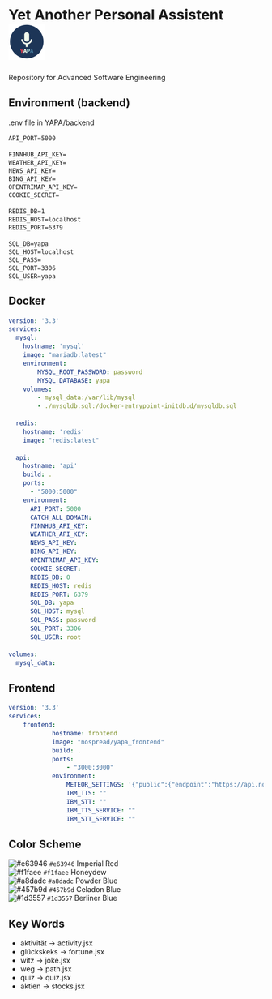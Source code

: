 # Yet Another Personal Assistent &nbsp;![YAPA Logo](https://github.com/NoSpread/YAPA/blob/master/yapa/images/icon-72x72.png)

Repository for Advanced Software Engineering

## Environment (backend)

.env file in YAPA/backend

```env
API_PORT=5000

FINNHUB_API_KEY=
WEATHER_API_KEY=
NEWS_API_KEY=
BING_API_KEY=
OPENTRIMAP_API_KEY=
COOKIE_SECRET=

REDIS_DB=1
REDIS_HOST=localhost
REDIS_PORT=6379

SQL_DB=yapa
SQL_HOST=localhost
SQL_PASS=
SQL_PORT=3306
SQL_USER=yapa
```

## Docker

```yaml
version: '3.3'
services: 
  mysql:
    hostname: 'mysql'
    image: "mariadb:latest"
    environment: 
        MYSQL_ROOT_PASSWORD: password
        MYSQL_DATABASE: yapa
    volumes: 
        - mysql_data:/var/lib/mysql
        - ./mysqldb.sql:/docker-entrypoint-initdb.d/mysqldb.sql

  redis:
    hostname: 'redis'
    image: "redis:latest"

  api:
    hostname: 'api'
    build: .
    ports:
      - "5000:5000"
    environment: 
      API_PORT: 5000
      CATCH_ALL_DOMAIN: 
      FINNHUB_API_KEY: 
      WEATHER_API_KEY: 
      NEWS_API_KEY: 
      BING_API_KEY: 
      OPENTRIMAP_API_KEY: 
      COOKIE_SECRET: 
      REDIS_DB: 0
      REDIS_HOST: redis
      REDIS_PORT: 6379
      SQL_DB: yapa
      SQL_HOST: mysql
      SQL_PASS: password
      SQL_PORT: 3306
      SQL_USER: root

volumes: 
  mysql_data:
```

## Frontend

```yaml
version: '3.3'
services: 
    frontend:
            hostname: frontend
            image: "nospread/yapa_frontend"
            build: .
            ports: 
                - "3000:3000"
            environment: 
                METEOR_SETTINGS: '{"public":{"endpoint":"https://api.nospread.xyz/yapa/v1"}}'
                IBM_TTS: ""
                IBM_STT: ""
                IBM_TTS_SERVICE: ""
                IBM_STT_SERVICE: ""
```

## Color Scheme

![#e63946](https://via.placeholder.com/15/e63946/000000?text=+) `#e63946` Imperial Red<br>
![#f1faee](https://via.placeholder.com/15/f1faee/000000?text=+) `#f1faee` Honeydew<br>
![#a8dadc](https://via.placeholder.com/15/a8dadc/000000?text=+) `#a8dadc` Powder Blue<br>
![#457b9d](https://via.placeholder.com/15/457b9d/000000?text=+) `#457b9d` Celadon Blue<br>
![#1d3557](https://via.placeholder.com/15/1d3557/000000?text=+) `#1d3557` Berliner Blue

## Key Words

 - aktivität -> activity.jsx
 - glückskeks -> fortune.jsx
 - witz -> joke.jsx
 - weg -> path.jsx
 - quiz -> quiz.jsx
 - aktien -> stocks.jsx
